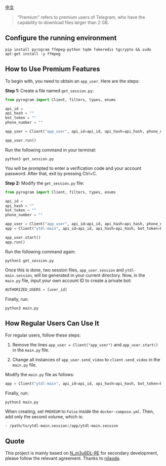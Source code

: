 [中文](https://github.com/rule-airport/m3u8DL_tgbot/blob/main/README_CN.md)

> "Premium" refers to premium users of Telegram, who have the capability to download files larger than 2 GB.

## Configure the running environment

```shell
pip install pyrogram ffmpeg-python tqdm fakeredis tgcrypto && sudo apt-get install -y ffmpeg
```

## How to Use Premium Features

To begin with, you need to obtain an `app_user`. Here are the steps:

**Step 1:** Create a file named `get_session.py`:

```python
from pyrogram import Client, filters, types, enums

api_id = 
api_hash = "" 
bot_token = ""
phone_number = "" 

app_user = Client("app_user", api_id=api_id, api_hash=api_hash, phone_number=phone_number)

app_user.run()
```

Run the following command in your terminal:

```shell
python3 get_session.py
```

You will be prompted to enter a verification code and your account password. After that, exit by pressing Ctrl+C.

**Step 2:** Modify the `get_session.py` file:

```python
from pyrogram import Client, filters, types, enums

api_id = 
api_hash = "" 
bot_token = ""
phone_number = "" 

app_user = Client("app_user", api_id=api_id, api_hash=api_hash, phone_number=phone_number)
app = Client("ytdl-main", api_id=api_id, api_hash=api_hash, bot_token=bot_token, ipv6=False)

app_user.start()
app.run()
```

Run the following command again:

```shell
python3 get_session.py
```

Once this is done, two session files, `app_user.session` and `ytdl-main.session`, will be generated in your current directory. Now, in the `main.py` file, input your own account ID to create a private bot:

```python
AUTHORIZED_USERS = [user_id]
```

Finally, run:

```shell
python3 main.py
```

## How Regular Users Can Use It

For regular users, follow these steps:

1. Remove the lines `app_user = Client("app_user")` and `app_user.start()` in the `main.py` file.

2. Change all instances of `app_user.send_video` to `client.send_video` in the `main.py` file.

Modify the `main.py` file as follows:

```python
app = Client("ytdl-main", api_id=api_id, api_hash=api_hash, bot_token=bot_token, ipv6=False)
```

Finally, run:

```shell
python3 main.py
```
When creating, set `PREMIUM` to `False` inside the `docker-compose.yml`. Then, add only the second volume, which is:

`- /path/to/ytdl-main.session:/app/ytdl-main.session`

## Quote

This project is mainly based on [N_m3u8DL-RE](https://github.com/nilaoda/N_m3u8DL-RE) for secondary development, please follow the relevant agreement. Thanks to [nilaoda](https://github.com/nilaoda).